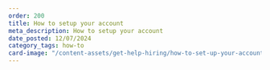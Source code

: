 ```yaml
---
order: 200
title: How to setup your account
meta_description: How to setup your account
date_posted: 12/07/2024
category_tags: how-to
card-image: "/content-assets/get-help-hiring/how-to-set-up-your-account.jpg"
---
```

